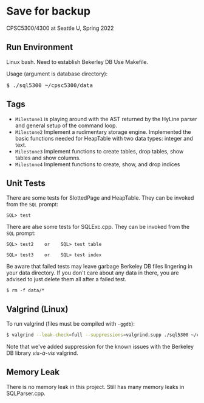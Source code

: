 # Save for backup
CPSC5300/4300 at Seattle U, Spring 2022

## Run Environment
Linux bash.
Need to establish Bekerley DB 
Use Makefile.

Usage (argument is database directory):
<pre>
$ ./sql5300 ~/cpsc5300/data
</pre>

## Tags
- <code>Milestone1</code> is playing around with the AST returned by the HyLine parser and general setup of the command loop.
- <code>Milestone2</code> Implement a rudimentary storage engine. Implemented the basic functions needed for HeapTable with two data types: integer and text.
- <code>Milestone3</code> Implement functions to create tables, drop tables, show tables and show columns.
- <code>Milestone4</code> Implement functions to create, show, and drop indices

## Unit Tests
There are some tests for SlottedPage and HeapTable. They can be invoked from the <code>SQL</code> prompt:
```
SQL> test
```
There are alse some tests for SQLExc.cpp. They can be invoked from the <code>SQL</code> prompt:
```
SQL> test2    or    SQL> test table
```
```
SQL> test3    or    SQL> test index
```
Be aware that failed tests may leave garbage Berkeley DB files lingering in your data directory. If you don't care about any data in there, you are advised to just delete them all after a failed test.
```
$ rm -f data/*
```

## Valgrind (Linux)
To run valgrind (files must be compiled with <code>-ggdb</code>):
```sh
$ valgrind --leak-check=full --suppressions=valgrind.supp ./sql5300 ~/cpsc5300/data
```
Note that we've added suppression for the known issues with the Berkeley DB library <em>vis-à-vis</em> valgrind.

## Memory Leak
There is no memory leak in this project.
Still has many memory leaks in SQLParser.cpp.
